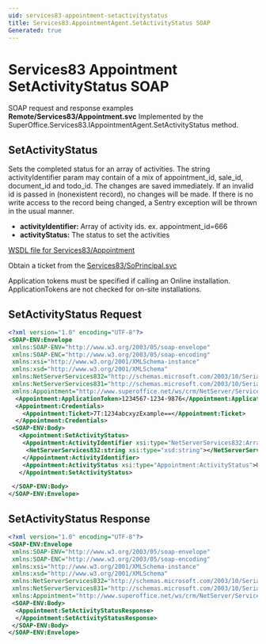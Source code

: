 ```yaml
---
uid: services83-appointment-setactivitystatus
title: Services83.AppointmentAgent.SetActivityStatus SOAP
Generated: true
---
```


# Services83 Appointment SetActivityStatus SOAP

SOAP request and response examples **Remote/Services83/Appointment.svc**
Implemented by the <see cref="M:SuperOffice.Services83.IAppointmentAgent.SetActivityStatus">SuperOffice.Services83.IAppointmentAgent.SetActivityStatus</see> method.

## SetActivityStatus

Sets the completed status for an array of activities. The string activityIdentifier param may contain of a mix of appointment\_id, sale\_id, document\_id and todo\_id. The changes are saved immediately. If an invalid id is passed in (nonexistent record), no changes will be made. If there is no write access to the record being changed, a Sentry exception will be thrown in the usual manner.

* **activityIdentifier:** Array of activity ids. ex. appointment\_id=666
* **activityStatus:** The status to set the activities



[WSDL file for Services83/Appointment](../Services83-Appointment.md)

Obtain a ticket from the [Services83/SoPrincipal.svc](../SoPrincipal/SoPrincipal.md)

Application tokens must be specified if calling an Online installation. ApplicationTokens are not checked for on-site installations.

## SetActivityStatus Request

```xml
<?xml version="1.0" encoding="UTF-8"?>
<SOAP-ENV:Envelope
 xmlns:SOAP-ENV="http://www.w3.org/2003/05/soap-envelope"
 xmlns:SOAP-ENC="http://www.w3.org/2003/05/soap-encoding"
 xmlns:xsi="http://www.w3.org/2001/XMLSchema-instance"
 xmlns:xsd="http://www.w3.org/2001/XMLSchema"
 xmlns:NetServerServices832="http://schemas.microsoft.com/2003/10/Serialization/Arrays"
 xmlns:NetServerServices831="http://schemas.microsoft.com/2003/10/Serialization/"
 xmlns:Appointment="http://www.superoffice.net/ws/crm/NetServer/Services83">
  <Appointment:ApplicationToken>1234567-1234-9876</Appointment:ApplicationToken>
  <Appointment:Credentials>
    <Appointment:Ticket>7T:1234abcxyzExample==</Appointment:Ticket>
  </Appointment:Credentials>
 <SOAP-ENV:Body>
   <Appointment:SetActivityStatus>
    <Appointment:ActivityIdentifier xsi:type="NetServerServices832:ArrayOfstring">
     <NetServerServices832:string xsi:type="xsd:string"></NetServerServices832:string>
    </Appointment:ActivityIdentifier>
    <Appointment:ActivityStatus xsi:type="Appointment:ActivityStatus">Unknown</Appointment:ActivityStatus>
   </Appointment:SetActivityStatus>

 </SOAP-ENV:Body>
</SOAP-ENV:Envelope>

```


## SetActivityStatus Response

```xml
<?xml version="1.0" encoding="UTF-8"?>
<SOAP-ENV:Envelope
 xmlns:SOAP-ENV="http://www.w3.org/2003/05/soap-envelope"
 xmlns:SOAP-ENC="http://www.w3.org/2003/05/soap-encoding"
 xmlns:xsi="http://www.w3.org/2001/XMLSchema-instance"
 xmlns:xsd="http://www.w3.org/2001/XMLSchema"
 xmlns:NetServerServices832="http://schemas.microsoft.com/2003/10/Serialization/Arrays"
 xmlns:NetServerServices831="http://schemas.microsoft.com/2003/10/Serialization/"
 xmlns:Appointment="http://www.superoffice.net/ws/crm/NetServer/Services83">
 <SOAP-ENV:Body>
  <Appointment:SetActivityStatusResponse>
  </Appointment:SetActivityStatusResponse>
 </SOAP-ENV:Body>
</SOAP-ENV:Envelope>

```

